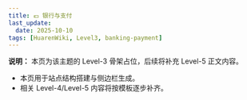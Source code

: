 ```yaml
---
title: 💶 银行与支付
last_update:
  date: 2025-10-10
tags: [HuarenWiki, Level3, banking-payment]
---
```

**说明：** 本页为该主题的 Level-3 骨架占位，后续将补充 Level-5 正文内容。

- 本页用于站点结构搭建与侧边栏生成。
- 相关 Level-4/Level-5 内容将按模板逐步补齐。
